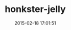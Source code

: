 ---
layout: post
title:  "honkster-jelly"
repo:   "pivotal/jelly"
date:   2015-02-18 17:01:51
gemurl: http://github.com/pivotal/jelly
---